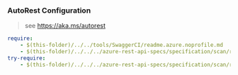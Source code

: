 ### AutoRest Configuration
> see https://aka.ms/autorest

``` yaml
require:
    - $(this-folder)/../../tools/SwaggerCI/readme.azure.noprofile.md
    - $(this-folder)/../../../azure-rest-api-specs/specification/scan/resource-manager/readme.md
try-require:
    - $(this-folder)/../../../azure-rest-api-specs/specification/scan/resource-manager/readme.powershell.md
```
